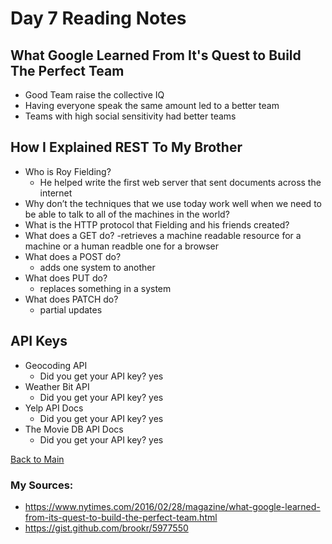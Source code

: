 # Day 7 Reading Notes

## What Google Learned From It's Quest to Build The Perfect Team

  - Good Team raise the collective IQ
  - Having everyone speak the same amount led to a better team
  - Teams with high social sensitivity had better teams


## How I Explained REST To My Brother
- Who is Roy Fielding?
  - He helped write the first web server that sent documents across the internet
- Why don’t the techniques that we use today work well when we need to be able to talk to all of the machines in the world?
- What is the HTTP protocol that Fielding and his friends created?
- What does a GET do?
   -retrieves a machine readable resource for a machine or a human readble one for a browser
- What does a POST do?
  - adds one system to another
- What does PUT do?
  - replaces something in a system
- What does PATCH do?
  - partial updates

## API Keys
- Geocoding API
  - Did you get your API key? yes
- Weather Bit API
  - Did you get your API key? yes
- Yelp API Docs
  - Did you get your API key? yes
- The Movie DB API Docs
  - Did you get your API key? yes

[Back to Main](README.md)

### My Sources:
- https://www.nytimes.com/2016/02/28/magazine/what-google-learned-from-its-quest-to-build-the-perfect-team.html
- https://gist.github.com/brookr/5977550